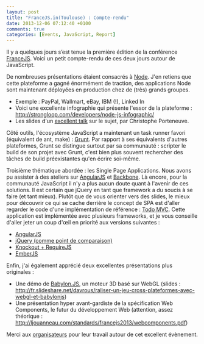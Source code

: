```yaml
---
layout: post
title: "FranceJS.in(Toulouse) : Compte-rendu"
date: 2013-12-06 07:12:40 +0100
comments: true
categories: [Events, JavaScript, Report]
---
```


Il y a quelques jours s’est tenue la première édition de la conférence [FranceJS](http://francejs.org/conf2013.html). Voici un petit compte-rendu de ces deux jours autour de JavaScript.

<!-- more -->

De nombreuses présentations étaient consacrés à [Node](http://nodejs.org/). J'en retiens que cette plateforme a gagné énormément de traction, des applications Node sont maintenant déployées en production chez de (très) grands groupes.

-   Exemple : PayPal, Wallmart, eBay, IBM (!), Linked In
-   Voici une excellente infographie qui présente l'essor de la plateforme : http://strongloop.com/developers/node-js-infographic/
-   Les slides d'un [excellent talk](http://delicious-insights.com/francejs-node/) sur le sujet, par Christophe Porteneuve.

Côté outils, l'écosystème JavaScript a maintenant un task runner favori (équivalent de ant, make) : [Grunt](http://gruntjs.com/). Par rapport à ses équivalents d'autres plateformes, Grunt se distingue surtout par sa communauté : scripter le build de son projet avec Grunt, c'est bien plus souvent rechercher des tâches de build préexistantes qu'en écrire soi-même.

Troisième thématique abordée : les Single Page Applications. Nous avons pu assister à des ateliers sur [AngularJS](http://angularjs.org/) et [Backbone](http://backbonejs.org/). Là encore, pour la communauté JavaScript il n'y a plus aucun doute quant à l'avenir de ces solutions. Il est certain que jQuery en tant que framework a du soucis à se faire (et tant mieux).
Plutôt que de vous orienter vers des slides, le mieux pour découvrir ce qui se cache derrière le concept de SPA est d'aller regarder le code d'une implémentation de référence : [Todo MVC](http://todomvc.com/). Cette application est implémentée avec plusieurs frameworks, et je vous conseille d'aller jeter un coup d'œil en priorité aux versions suivantes :

-   [AngularJS](https://github.com/tastejs/todomvc/tree/gh-pages/architecture-examples/angularjs)
-   [jQuery (comme point de comparaison)](https://github.com/tastejs/todomvc/tree/gh-pages/architecture-examples/jquery)
-   [Knockout + RequireJS](https://github.com/tastejs/todomvc/tree/gh-pages/labs/dependency-examples/knockoutjs_require)
-   [EmberJS](https://github.com/tastejs/todomvc/tree/gh-pages/architecture-examples/emberjs)

Enfin, j'ai également apprécié deux excellentes présentations plus originales :

-   Une démo de [Babylon.JS](http://www.babylonjs.com/), un moteur 3D basé sur WebGL (slides : http://fr.slideshare.net/davrous/raliser-un-jeu-cross-plateformes-avec-webgl-et-babylonjs)
-   Une présentation hyper avant-gardiste de la spécification Web Components, le futur du développement Web (attention, assez théorique : http://ljouanneau.com/standards/francejs2013/webcomponents.pdf)

Merci aux [organisateurs](http://francejs.org/why.html) pour leur travail autour de cet excellent évènement.

